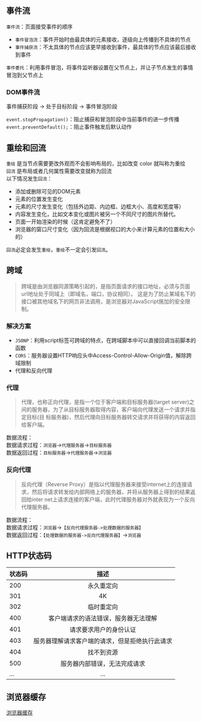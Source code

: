 ## 事件流
`事件流`：页面接受事件的顺序
- `事件冒泡流`：事件开始时由最具体的元素接收，逐级向上传播到不具体的节点
- `事件捕获流`：不太具体的节点应该更早接收到事件，最具体的节点应该最后接收到事件

`事件委托`：利用事件冒泡，将事件监听器设置在父节点上，并让子节点发生的事情冒泡到父节点上

### DOM事件流
事件捕获阶段 -> 处于目标阶段 -> 事件冒泡阶段

`event.stopPropagation()`：阻止捕获和冒泡阶段中当前事件的进一步传播  
`event.preventDefault();`：阻止事件触发后默认动作

## 重绘和回流
`重绘` 是当节点需要更改外观而不会影响布局的，比如改变 color 就叫称为重绘  
`回流` 是布局或者几何属性需要改变就称为回流  
以下情况发生`回流`：
- 添加或删除可见的DOM元素
- 元素的位置发生变化
- 元素的尺寸发生变化（包括外边距、内边框、边框大小、高度和宽度等）
- 内容发生变化，比如文本变化或图片被另一个不同尺寸的图片所替代。
- 页面一开始渲染的时候（这肯定避免不了）
- 浏览器的窗口尺寸变化（因为回流是根据视口的大小来计算元素的位置和大小的）

`回流`必定会发生`重绘`，`重绘`不一定会引发`回流`。  

## 跨域
>跨域是由浏览器同源策略引起的，是指页面请求的接口地址，必须与页面url地址处于同域上（即域名，端口，协议相同）。
这是为了防止某域名下的接口被其他域名下的网页非法调用，是浏览器对JavaScript施加的安全限制。

### 解决方案
- `JSONP`：利用script标签可跨域的特点，在跨域脚本中可以直接回调当前脚本的函数
- `CORS`：服务器设置HTTP响应头中Access-Control-Allow-Origin值，解除跨域限制
- 代理和反向代理

### 代理
>代理，也称正向代理，是指一个位于客户端和目标服务器(target server)之间的服务器，为了从目标服务器取得内容，客户端向代理发送一个请求并指定目标(目
标服务器)，然后代理向目标服务器转交请求并将获得的内容返回给客户端。

数据流程：  
数据请求过程：`浏览器`->`代理服务器`->`目标服务器`  
数据返回过程：`目标服务器`->`代理服务器`->`浏览器`

### 反向代理
>反向代理（Reverse Proxy）是指以代理服务器来接受internet上的连接请求，然后将请求转发给内部网络上的服务器，并将从服务器上得到的结果返回给inter
>net上请求连接的客户端，此时代理服务器对外就表现为一个反向代理服务器。

数据流程：  
数据请求过程：`浏览器`->`【反向代理服务器->处理数据的服务器】`  
数据返回过程：`【处理数据的服务器->反向代理服务器】`->`浏览器`

## HTTP状态码
|状态码|描述|
|:---|:---:|
|200|永久重定向|
|301|4K|
|302|临时重定向|
|400|客户端请求的语法错误，服务器无法理解|
|401|请求要求用户的身份认证|
|403|服务器理解请求客户端的请求，但是拒绝执行此请求|
|404|找不到资源|
|500|服务器内部错误，无法完成请求|
|...|...|

## 浏览器缓存
[浏览器缓存](https://shimo.im/mindmaps/g3Jpx6dQyxKRXygH/)